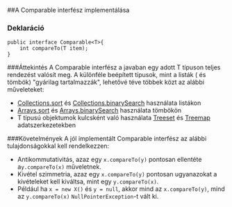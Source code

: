 ##A Comparable interfész implementálása

### Deklaráció
```
public interface Comparable<T>{
    int compareTo(T item);
}
```
###Áttekintés
A Comparable interfész a javaban egy adott T típuson teljes rendezést valósít meg. A különféle beépített típusok, mint a listák ( és tömbök) "gyárilag tartalmazzák", lehetővé téve többek közt az alábbi műveleteket:

*  [Collections.sort](http://docs.oracle.com/javase/7/docs/api/java/util/Collections.html#sort(java.util.List) "rendezés") és [Collections.binarySearch](http://docs.oracle.com/javase/7/docs/api/java/util/Collections.html#binarySearch(java.util.List,%20T) "bináris keresés") használata listákon
*  [Arrays.sort](http://docs.oracle.com/javase/7/docs/api/java/util/Arrays.html#sort(byte[]) "rendezés") és [Arrays.binarySearch](http://docs.oracle.com/javase/7/docs/api/java/util/Arrays.html#binarySearch(byte[],%20byte) "bináris keresés") használata tömbökön
*  T típusú objektumok kulcsként való használata [Treeset](http://docs.oracle.com/javase/7/docs/api/java/util/TreeSet.html "treeset") és [Treemap](http://docs.oracle.com/javase/7/docs/api/java/util/TreeMap.html "treemap") adatszerkezetekben

###Követelmények
A jól implementált Comparable interfész az alábbi tulajdonságokkal kell rendelkezzen:
*  Antikommutativitás, azaz egy `x.compareTo(y)` pontosan ellentéte a`y.compareTo(x)` műveletnek.
*  Kivétel szimmetria, azaz egy `x.compareTo(y)` pontosan ugyanazokat a kivételeket kell kiváltsa, mint egy `y.compareTo(x)`.
  * Például ha `x = new X()` és `y = null`, akkor mind az `x.compareTo(y)`, mind az `y.compareTo(x)` `NullPointerException`-t vált ki.
